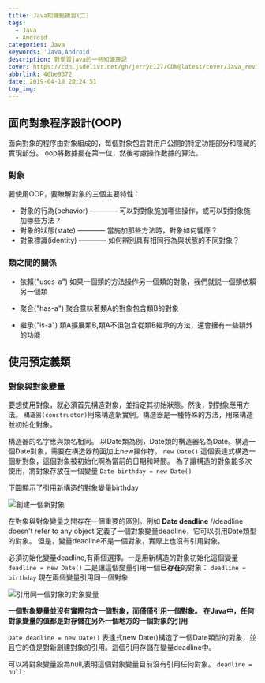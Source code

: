 ```yaml
---
title: Java知識點複習(二)
tags:
  - Java
  - Android
categories: Java
keywords: 'Java,Android'
description: 對學習java的一些知識筆記
cover: https://cdn.jsdelivr.net/gh/jerryc127/CDN@latest/cover/Java_review_2.jpg
abbrlink: 46be9372
date: 2019-04-10 20:24:51
top_img:
---
```


## 面向對象程序設計(OOP)

面向對象的程序由對象組成的，每個對象包含對用户公開的特定功能部分和隱藏的實現部分。
oop將數據擺在第一位，然後考慮操作數據的算法。

### 對象

要使用OOP，要瞭解對象的三個主要特性：

- 對象的行為(behavior) ———— 可以對對象施加哪些操作，或可以對對象施加哪些方法？
- 對象的狀態(state) ———— 當施加那些方法時，對象如何響應？
- 對象標識(identity) ———— 如何辨別具有相同行為與狀態的不同對象？
  
### 類之間的關係

- 依賴("uses-a")
  如果一個類的方法操作另一個類的對象，我們就説一個類依賴另一個類

- 聚合("has-a")
  聚合意味著類A的對象包含類B的對象

- 繼承("is-a")
  類A擴展類B,類A不但包含從類B繼承的方法，還會擁有一些額外的功能

## 使用預定義類

### 對象與對象變量

要想使用對象，就必須首先構造對象，並指定其初始狀態。然後，對對象應用方法。
`構造器(constructor)`用來構造新實例。構造器是一種特殊的方法，用來構造並初始化對象。

構造器的名字應與類名相同。
以Date類為例，Date類的構造器名為Date。構造一個Date對象，需要在構造器前面加上new操作符。
`new Date()`
這個表達式構造一個新對象，這個對象被初始化啊為當前的日期和時間。
為了讓構造的對象能多次使用，將對象存放在一個變量
`Date birthday = new Date()`

下圖顯示了引用新構造的對象變量birthday

![創建一個新對象](https://cdn.jsdelivr.net/gh/jerryc127/CDN@latest/blog/Java_review_2/Java_review_2_Create_a_new_object.jpg)

在對象與對象變量之間存在一個重要的區別。例如
**Date deadline**  //deadline doesn't refer to any object
定義了一個對象變量deadline，它可以引用Date類型的對象。
但是，變量deadline不是一個對象，實際上也沒有引用對象。

必須初始化變量deadline,有兩個選擇。一是用新構造的對象初始化這個變量
`deadline = new Date()`
二是讓這個變量引用一個**已存在**的對象：
`deadline = birthday`
現在兩個變量引用同一個對象

![引用同一個對象的對象變量](https://cdn.jsdelivr.net/gh/jerryc127/CDN@latest/blog/Java_review_2/Java_review_2_references_the_same_object.jpg)

**一個對象變量並沒有實際包含一個對象，而僅僅引用一個對象。**
**在Java中，任何對象變量的值都是對存儲在另外一個地方的一個對象的引用**

`Date deadline = new Date()`
表達式new Date()構造了一個Date類型的對象，並且它的值是對新創建對象的引用。這個引用存儲在變量deadline中。

可以將對象變量設為null,表明這個對象變量目前沒有引用任何對象。
`deadline = null;`